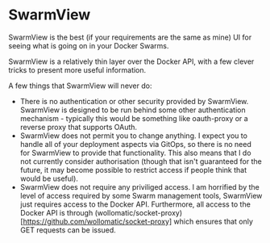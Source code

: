 # SwarmView

SwarmView is the best (if your requirements are the same as mine) UI for seeing what is going on in your Docker Swarms.

SwarmView is a relatively thin layer over the Docker API, with a few clever tricks to present more useful information.

A few things that SwarmView will never do:

- There is no authentication or other security provided by SwarmView.
  SwarmView is designed to be run behind some other authentication mechanism - typically this would be something like oauth-proxy or a reverse proxy that supports OAuth.
- SwarmView does not permit you to change anything.
  I expect you to handle all of your deployment aspects via GitOps, so there is no need for SwarmView to provide that functionality.
  This also means that I do not currently consider authorisation (though that isn't guaranteed for the future, it may become possible to restrict access if people think that would be useful).
- SwarmView does not require any priviliged access.
  I am horrified by the level of access required by some Swarm management tools, SwarmView just requires access to the Docker API.
  Furthermore, all access to the Docker API is through (wollomatic/socket-proxy)[https://github.com/wollomatic/socket-proxy] which ensures that only GET requests can be issued.





